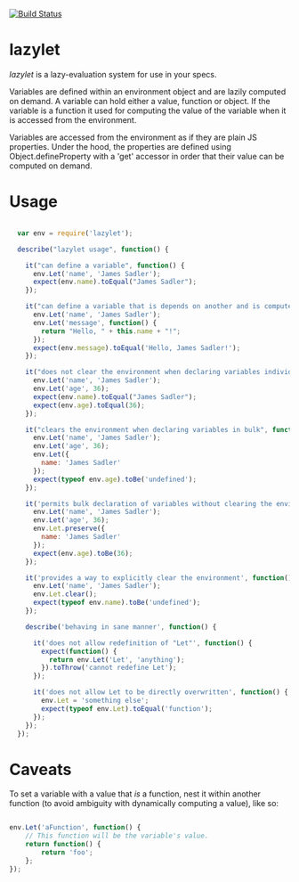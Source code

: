 
[![Build
Status](https://travis-ci.org/freshtonic/lazylet.svg?token=f5a853d113c43cdedc317d637e9b22e7daedce01&branch=master)](https://travis-ci.org/freshtonic/lazylet.git)

# lazylet

*lazylet* is a lazy-evaluation system for use in your specs.

Variables are defined within an environment object and are lazily computed on
demand. A variable can hold either a value, function or object. If the variable
is a function it used for computing the value of the variable when it is
accessed from the environment.

Variables are accessed from the environment as if they are plain JS properties.
Under the hood, the properties are defined using Object.defineProperty with
a 'get' accessor in order that their value can be computed on demand.


# Usage

```javascript

  var env = require('lazylet');

  describe("lazylet usage", function() {

    it("can define a variable", function() {
      env.Let('name', 'James Sadler');
      expect(env.name).toEqual("James Sadler");
    });

    it("can define a variable that is depends on another and is computed on demand", function() {
      env.Let('name', 'James Sadler');
      env.Let('message', function() {
        return "Hello, " + this.name + "!";
      });
      expect(env.message).toEqual('Hello, James Sadler!');
    });

    it("does not clear the environment when declaring variables individually", function() {
      env.Let('name', 'James Sadler');
      env.Let('age', 36);
      expect(env.name).toEqual("James Sadler");
      expect(env.age).toEqual(36);
    });

    it("clears the environment when declaring variables in bulk", function() {
      env.Let('name', 'James Sadler');
      env.Let('age', 36);
      env.Let({
        name: 'James Sadler'
      });
      expect(typeof env.age).toBe('undefined');
    });

    it('permits bulk declaration of variables without clearing the environment', function() {
      env.Let('name', 'James Sadler');
      env.Let('age', 36);
      env.Let.preserve({
        name: 'James Sadler'
      });
      expect(env.age).toBe(36);
    });

    it('provides a way to explicitly clear the environment', function() {
      env.Let('name', 'James Sadler');
      env.Let.clear();
      expect(typeof env.name).toBe('undefined');
    });

    describe('behaving in sane manner', function() {

      it('does not allow redefinition of "Let"', function() {
        expect(function() {
          return env.Let('Let', 'anything');
        }).toThrow('cannot redefine Let');
      });

      it('does not allow Let to be directly overwritten', function() {
        env.Let = 'something else';
        expect(typeof env.Let).toEqual('function');
      });
    });
  });

```

# Caveats

To set a variable with a value that *is* a function, nest it within
another function (to avoid ambiguity with dynamically computing a value), like so:

```javascript

env.Let('aFunction', function() {
    // This function will be the variable's value.
    return function() {
        return 'foo';
    };
});

```
